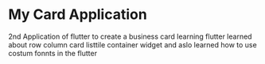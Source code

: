 # My Card Application
 2nd Application of flutter to create a business card learning flutter
learned about row column card listtile container widget and aslo learned how to use costum fonnts in the flutter 
